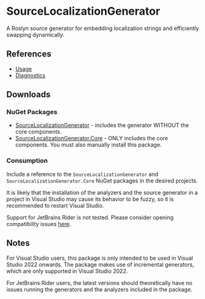 # SourceLocalizationGenerator

A Roslyn source generator for embedding localization strings and efficiently swapping dynamically.

## References

- [Usage](docs/usage/usage.md)
- [Diagnostics](docs/rules/index.md)

## Downloads

### NuGet Packages

- [SourceLocalizationGenerator](https://www.nuget.org/packages/SourceLocalizationGenerator) - includes the generator WITHOUT the core components.
- [SourceLocalizationGenerator.Core](https://www.nuget.org/packages/SourceLocalizationGenerator.Core) - ONLY includes the core components. You must also manually install this package.

### Consumption

Include a reference to the `SourceLocalizationGenerator` and `SourceLocalizationGenerator.Core` NuGet packages in the desired projects.

It is likely that the installation of the analyzers and the source generator in a project in Visual Studio may cause its behavior to be fuzzy, so it is recommended to restart Visual Studio.

Support for JetBrains Rider is not tested. Please consider opening compatibility issues [here](https://github.com/Rekkonnect/SourceLocalizationGenerator/issues).

## Notes

For Visual Studio users, this package is only intended to be used in Visual Studio 2022 onwards. The package makes use of incremental generators, which are only supported in Visual Studio 2022.

For JetBrains Rider users, the latest versions should theoretically have no issues running the generators and the analyzers included in the package.
